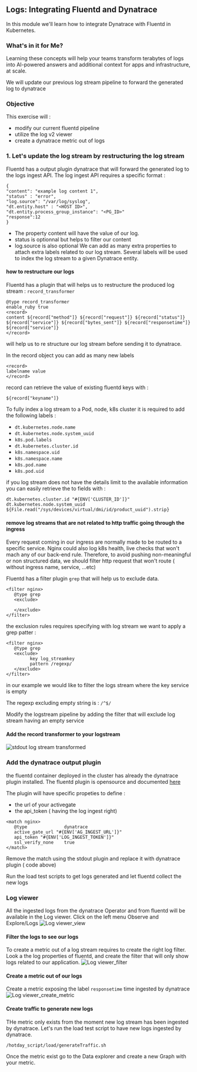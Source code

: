 ## Logs: Integrating Fluentd and Dynatrace

In this module we'll learn how to integrate Dynatrace with Fluentd in Kubernetes.

### What's in it for Me?
Learning these concepts will help your teams transform terabytes of logs into AI-powered answers and additional context for apps and infrastructure, at scale. 

We will update our previous log stream pipeline to forward the generated log to dynatrace

### Objective
This exercise will :
* modify our current fluentd pipeline
* utilize the log v2 viewer
* create a dynatrace metric out of logs

### 1. Let's update the log stream by restructuring the log stream

Fluentd has a output plugin dynatrace that will forward the generated log to the logs ingest API.
The log ingest API requires a specific format :
 ```
{
"content": "example log content 1",
"status" : "error",
"log.source": "/var/log/syslog",
"dt.entity.host" : "<HOST ID>",
"dt.entity.process_group_instance": "<PG_ID>"
"response":12
}
 ```
* The property content will have the value of our log.
* status is optionnal but helps to filter our content
* log.source is also optional
We can add as many extra properties to attach extra labels related to our log stream.
Several labels will be used to index the log stream to a given Dynatrace entity.
  
#### how to restructure our logs 

Fluentd has a plugin that will helps us to restructure the produced log stream : `record_transformer`
 ```
@type record_transformer
enable_ruby true
<record>
content ${record["method"]} ${record["request"]} ${record["status"]} ${record["service"]} ${record["bytes_sent"]} ${record["responsetime"]} ${record["service"]}
</record>
 ```
<record></record> will help us to re structure our log stream before sending it to dynatrace.

In the record object you can add as many new labels
 ```
<record>
labelname value
</record>
 ```
record can retrieve the value of existing fluentd keys with :
 ```
${record["keyname"]}
 ```
To fully index a log stream to a Pod, node, k8s cluster it is required to add the following labels :
* `dt.kubernetes.node.name`
* `dt.kubernetes.node.system_uuid` 
* `k8s.pod.labels`
* `dt.kubernetes.cluster.id` 
* `k8s.namespace.uid`
* `k8s.namespace.name`
* `k8s.pod.name` 
* `k8s.pod.uid` 

if you log stream does not have the details limit to the available information
you can easily retrieve the to fields with :
 ```
dt.kubernetes.cluster.id "#{ENV['CLUSTER_ID']}"
dt.kubernetes.node.system_uuid ${File.read("/sys/devices/virtual/dmi/id/product_uuid").strip}
 ```
#### remove log streams that are not related to http traffic going through the ingress

Every request coming in our ingress are normally made to be routed to a specific service.
Nginx could also log k8s health, live checks that won't mach any of our back-end rule.
Therefore, to avoid pushing non-meaningful or non structured data, we should filter http request that won't route ( without ingress name, service, ...etc)

Fluentd has a filter plugin `grep` that will help us to exclude data.
 ```
<filter nginx>
    @type grep
    <exclude>
           
    </exclude>
</filter>
 ```
the exclusion rules requires specifying with log stream we want to apply a grep patter :
 ```
<filter nginx>
    @type grep
    <exclude>
          key log_streamkey
          pattern /regexp/
    </exclude>
</filter>
 ```
in our example we would like to filter the logs stream where the key service is empty

The regexp excluding empty string is : `/^$/`

Modify the logstream pipeline by adding the filter that will exclude log stream having an empty service

#### Add the record transformer to your logstream 
![stdout log stream transformed](../../assets/images/dt_fluentd_record_transformer.png)

### Add the dynatrace output plugin

the fluentd container deployed in the cluster has already the dynatrace plugin installed.
The fluentd plugin is opensource and documented [here](https://github.com/dynatrace-oss/fluent-plugin-dynatrace)

The plugin will have specific propeties to define :
* the url of your activegate
* the api_token ( having the log ingest right)
 ```
<match nginx>
    @type              dynatrace
    active_gate_url "#{ENV['AG_INGEST_URL']}"
    api_token "#{ENV['LOG_INGEST_TOKEN']}"
    ssl_verify_none    true
</match>
 ```
Remove the match using the stdout plugin and replace it with dynatrace plugin ( code above)

Run the load test scripts to get logs generated and let fluentd collect the new logs 

### Log viewer
All the ingested logs from the dynatrace Operator and from fluentd will be available in the Log viewer.
Click on the left menu Observe and Explore/Logs
![Log viewer_view](../../assets/images/dt_fluentd_logviewer.png)

#### Filter the logs to see our logs
To create a metric out of a log stream requires to create the right log filter.
Look a the log properties of fluentd, and create the filter that will only show logs related to our application.
![Log viewer_filter](../../assets/images/dt_fluentd_log_detail.png)

#### Create a metric out of our logs
Create a metric exposing the label `responsetime` time ingested by dynatrace
![Log viewer_create_metric](../../assets/images/dt_fluentd_log_detail.png)

#### Create traffic to generate new logs

THe metric only exists from the moment new log stream has been ingested by dynatrace.
Let's run the load test script to have new logs ingested by dynatrace.
```
/hotday_script/load/generateTraffic.sh
```
Once the metric exist go to the Data explorer and create a new Graph with your metric.
